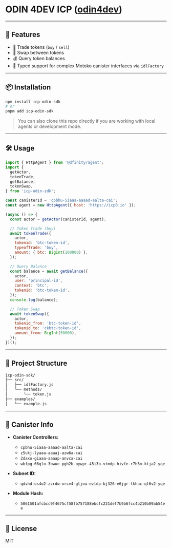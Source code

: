 # ODIN 4DEV ICP ([odin4dev](https://odin4dev.fun))
---

## 🚀 Features

* 💱 Trade tokens (`buy` / `sell`)
* 🔄 Swap between tokens
* 💰 Query token balances
* 🧩 Typed support for complex Motoko canister interfaces via `idlFactory`

---

## 📦 Installation

```bash
npm install icp-odin-sdk
# or
pnpm add icp-odin-sdk
```

> You can also clone this repo directly if you are working with local agents or development mode.

---

## 🛠 Usage

```js
import { HttpAgent } from '@dfinity/agent';
import {
  getActor,
  tokenTrade,
  getBalance,
  tokenSwap,
} from 'icp-odin-sdk';

const canisterId = 'cpbhu-5iaaa-aaaad-aalta-cai';
const agent = new HttpAgent({ host: 'https://icp0.io' });

(async () => {
  const actor = getActor(canisterId, agent);

  // Token Trade (buy)
  await tokenTrade({
    actor,
    tokenid: 'btc-token-id',
    typeofTrade: 'buy',
    amount: { btc: BigInt(100000) },
  });

  // Query Balance
  const balance = await getBalance({
    actor,
    user: 'principal-id',
    context: 'btc',
    tokenid: 'btc-token-id',
  });
  console.log(balance);

  // Token Swap
  await tokenSwap({
    actor,
    tokenid_from: 'btc-token-id',
    tokenid_to: 'ckbtc-token-id',
    amount_from: BigInt(50000),
  });
})();
```

---

## 📁 Project Structure

```bash
icp-odin-sdk/
├── src/
│   ├── idlFactory.js
│   └── methods/
│       └── token.js
├── examples/
│   └── example.js
```

---

## 🧠 Canister Info

* **Canister Controllers:**

  * `cpbhu-5iaaa-aaaad-aalta-cai`
  * `z5ukj-lyaaa-aaaaj-azw6a-cai`
  * `2daxo-giaaa-aaaap-anvca-cai`
  * `wbfpg-66qlo-3bwue-pgh2b-oywpr-45i3b-vtmdp-hivfe-r7h5m-ktja2-yqe`

* **Subnet ID:**

  * `qdvhd-os4o2-zzrdw-xrcv4-gljou-eztdp-bj326-e6jgr-tkhuc-ql6v2-yqe`

* **Module Hash:**

  * `5061501afcbcc9f4675cf58fb757188ebcfc221def7b9b6fcc4b210b09ab54ee`

---

## 📄 License

MIT
